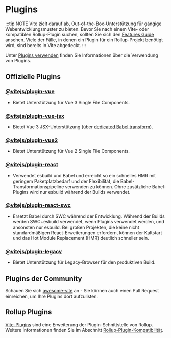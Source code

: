 # Plugins

:::tip NOTE
Vite zielt darauf ab, Out-of-the-Box-Unterstützung für gängige Webentwicklungsmuster zu bieten. Bevor Sie nach einem Vite- oder kompatiblen Rollup-Plugin suchen, sollten Sie sich den [Features Guide](../guide/features.md) ansehen. Viele der Fälle, in denen ein Plugin für ein Rollup-Projekt benötigt wird, sind bereits in Vite abgedeckt.
:::

Unter [Plugins verwenden](../guide/using-plugins) finden Sie Informationen über die Verwendung von Plugins.

## Offizielle Plugins

### [@vitejs/plugin-vue](https://github.com/vitejs/vite-plugin-vue/tree/main/packages/plugin-vue)

- Bietet Unterstützung für Vue 3 Single File Components.

### [@vitejs/plugin-vue-jsx](https://github.com/vitejs/vite-plugin-vue/tree/main/packages/plugin-vue-jsx)

- Bietet Vue 3 JSX-Unterstützung (über [dedicated Babel transform](https://github.com/vuejs/jsx-next)).

### [@vitejs/plugin-vue2](https://github.com/vitejs/vite-plugin-vue2)

- Bietet Unterstützung für Vue 2 Single File Components.

### [@vitejs/plugin-react](https://github.com/vitejs/vite-plugin-react/tree/main/packages/plugin-react)

- Verwendet esbuild und Babel und erreicht so ein schnelles HMR mit geringem Paketplatzbedarf und der Flexibilität, die Babel-Transformationspipeline verwenden zu können. Ohne zusätzliche Babel-Plugins wird nur esbuild während der Builds verwendet.

### [@vitejs/plugin-react-swc](https://github.com/vitejs/vite-plugin-react-swc)

- Ersetzt Babel durch SWC während der Entwicklung. Während der Builds werden SWC+esbuild verwendet, wenn Plugins verwendet werden, und ansonsten nur esbuild. Bei großen Projekten, die keine nicht standardmäßigen React-Erweiterungen erfordern, können der Kaltstart und das Hot Module Replacement (HMR) deutlich schneller sein.

### [@vitejs/plugin-legacy](https://github.com/vitejs/vite/tree/main/packages/plugin-legacy)

- Bietet Unterstützung für Legacy-Browser für den produktiven Build.

## Plugins der Community

Schauen Sie sich [awesome-vite](https://github.com/vitejs/awesome-vite#plugins) an - Sie können auch einen Pull Request einreichen, um Ihre Plugins dort aufzulisten.

## Rollup Plugins

[Vite-Plugins](../guide/api-plugin) sind eine Erweiterung der Plugin-Schnittstelle von Rollup. Weitere Informationen finden Sie im Abschnitt [Rollup-Plugin-Kompatibilität](../guide/api-plugin#rollup-plugin-compatibility).
